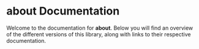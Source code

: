 # about Documentation

Welcome to the documentation for **about**. Below you will find an overview of the different versions of this library, along with links to their respective documentation.

